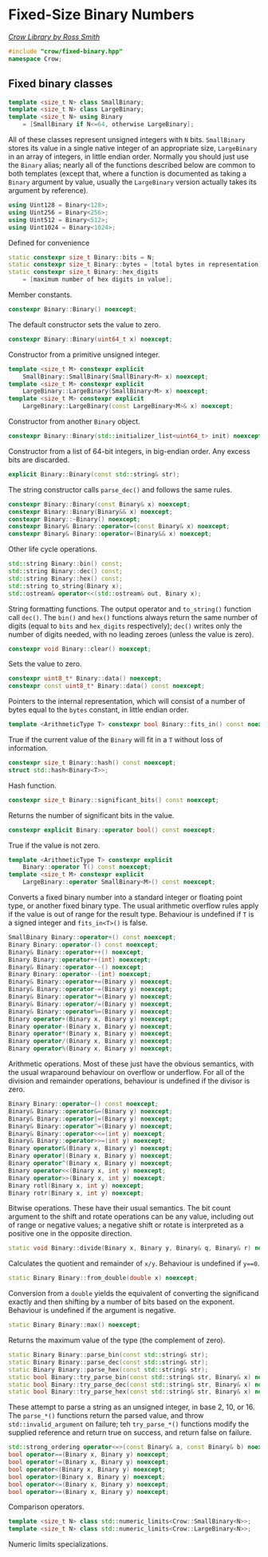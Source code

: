# Fixed-Size Binary Numbers

_[Crow Library by Ross Smith](index.html)_

```c++
#include "crow/fixed-binary.hpp"
namespace Crow;
```

## Fixed binary classes

```c++
template <size_t N> class SmallBinary;
template <size_t N> class LargeBinary;
template <size_t N> using Binary
    = [SmallBinary if N<=64, otherwise LargeBinary];
```

All of these classes represent unsigned integers with `N` bits. `SmallBinary`
stores its value in a single native integer of an appropriate size,
`LargeBinary` in an array of integers, in little endian order. Normally you
should just use the `Binary` alias; nearly all of the functions described
below are common to both templates (except that, where a function is
documented as taking a `Binary` argument by value, usually the `LargeBinary`
version actually takes its argument by reference).

```c++
using Uint128 = Binary<128>;
using Uint256 = Binary<256>;
using Uint512 = Binary<512>;
using Uint1024 = Binary<1024>;
```

Defined for convenience

```c++
static constexpr size_t Binary::bits = N;
static constexpr size_t Binary::bytes = [total bytes in representation];
static constexpr size_t Binary::hex_digits
    = [maximum number of hex digits in value];
```

Member constants.

```c++
constexpr Binary::Binary() noexcept;
```

The default constructor sets the value to zero.

```c++
constexpr Binary::Binary(uint64_t x) noexcept;
```

Constructor from a primitive unsigned integer.

```c++
template <size_t M> constexpr explicit
    SmallBinary::SmallBinary(SmallBinary<M> x) noexcept;
template <size_t M> constexpr explicit
    LargeBinary::LargeBinary(SmallBinary<M> x) noexcept;
template <size_t M> constexpr explicit
    LargeBinary::LargeBinary(const LargeBinary<M>& x) noexcept;
```

Constructor from another `Binary` object.

```c++
constexpr Binary::Binary(std::initializer_list<uint64_t> init) noexcept;
```

Constructor from a list of 64-bit integers, in big-endian order. Any excess
bits are discarded.

```c++
explicit Binary::Binary(const std::string& str);
```

The string constructor calls `parse_dec()` and follows the same rules.

```c++
constexpr Binary::Binary(const Binary& x) noexcept;
constexpr Binary::Binary(Binary&& x) noexcept;
constexpr Binary::~Binary() noexcept;
constexpr Binary& Binary::operator=(const Binary& x) noexcept;
constexpr Binary& Binary::operator=(Binary&& x) noexcept;
```

Other life cycle operations.

```c++
std::string Binary::bin() const;
std::string Binary::dec() const;
std::string Binary::hex() const;
std::string to_string(Binary x);
std::ostream& operator<<(std::ostream& out, Binary x);
```

String formatting functions. The output operator and `to_string()` function
call `dec()`. The `bin()` and `hex()` functions always return the same number
of digits (equal to `bits` and `hex_digits` respectively); `dec()` writes only
the number of digits needed, with no leading zeroes (unless the value is
zero).

```c++
constexpr void Binary::clear() noexcept;
```

Sets the value to zero.

```c++
constexpr uint8_t* Binary::data() noexcept;
constexpr const uint8_t* Binary::data() const noexcept;
```

Pointers to the internal representation, which will consist of a number of
bytes equal to the `bytes` constant, in little endian order.

```c++
template <ArithmeticType T> constexpr bool Binary::fits_in() const noexcept;
```

True if the current value of the `Binary` will fit in a `T` without loss of
information.

```c++
constexpr size_t Binary::hash() const noexcept;
struct std::hash<Binary<T>>;
```

Hash function.

```c++
constexpr size_t Binary::significant_bits() const noexcept;
```

Returns the number of significant bits in the value.

```c++
constexpr explicit Binary::operator bool() const noexcept;
```

True if the value is not zero.

```c++
template <ArithmeticType T> constexpr explicit
    Binary::operator T() const noexcept;
template <size_t M> constexpr explicit
    LargeBinary::operator SmallBinary<M>() const noexcept;
```

Converts a fixed binary number into a standard integer or floating point type,
or another fixed binary type. The usual arithmetic overflow rules apply if
the value is out of range for the result type. Behaviour is undefined if `T`
is a signed integer and `fits_in<T>()` is false.

```c++
SmallBinary Binary::operator+() const noexcept;
Binary Binary::operator-() const noexcept;
Binary& Binary::operator++() noexcept;
Binary Binary::operator++(int) noexcept;
Binary& Binary::operator--() noexcept;
Binary Binary::operator--(int) noexcept;
Binary& Binary::operator+=(Binary y) noexcept;
Binary& Binary::operator-=(Binary y) noexcept;
Binary& Binary::operator*=(Binary y) noexcept;
Binary& Binary::operator/=(Binary y) noexcept;
Binary& Binary::operator%=(Binary y) noexcept;
Binary operator+(Binary x, Binary y) noexcept;
Binary operator-(Binary x, Binary y) noexcept;
Binary operator*(Binary x, Binary y) noexcept;
Binary operator/(Binary x, Binary y) noexcept;
Binary operator%(Binary x, Binary y) noexcept;
```

Arithmetic operations. Most of these just have the obvious semantics, with the
usual wraparound behaviour on overflow or underflow. For all of the division
and remainder operations, behaviour is undefined if the divisor is zero.

```c++
Binary Binary::operator~() const noexcept;
Binary& Binary::operator&=(Binary y) noexcept;
Binary& Binary::operator|=(Binary y) noexcept;
Binary& Binary::operator^=(Binary y) noexcept;
Binary& Binary::operator<<=(int y) noexcept;
Binary& Binary::operator>>=(int y) noexcept;
Binary operator&(Binary x, Binary y) noexcept;
Binary operator|(Binary x, Binary y) noexcept;
Binary operator^(Binary x, Binary y) noexcept;
Binary operator<<(Binary x, int y) noexcept;
Binary operator>>(Binary x, int y) noexcept;
Binary rotl(Binary x, int y) noexcept;
Binary rotr(Binary x, int y) noexcept;
```

Bitwise operations. These have their usual semantics. The bit count argument
to the shift and rotate operations can be any value, including out of range
or negative values; a negative shift or rotate is interpreted as a positive
one in the opposite direction.

```c++
static void Binary::divide(Binary x, Binary y, Binary& q, Binary& r) noexcept;
```

Calculates the quotient and remainder of `x/y`. Behaviour is undefined if
`y==0`.

```c++
static Binary Binary::from_double(double x) noexcept;
```

Conversion from a `double` yields the equivalent of converting the significand
exactly and then shifting by a number of bits based on the exponent. Behaviour
is undefined if the argument is negative.

```c++
static Binary Binary::max() noexcept;
```

Returns the maximum value of the type (the complement of zero).

```c++
static Binary Binary::parse_bin(const std::string& str);
static Binary Binary::parse_dec(const std::string& str);
static Binary Binary::parse_hex(const std::string& str);
static bool Binary::try_parse_bin(const std::string& str, Binary& x) noexcept;
static bool Binary::try_parse_dec(const std::string& str, Binary& x) noexcept;
static bool Binary::try_parse_hex(const std::string& str, Binary& x) noexcept;
```

These attempt to parse a string as an unsigned integer, in base 2, 10, or 16.
The `parse_*()` functions return the parsed value, and throw
`std::invalid_argument` on failure; teh `try_parse_*()` functions modify the
supplied reference and return true on success, and return false on failure.

```c++
std::strong_ordering operator<=>(const Binary& a, const Binary& b) noexcept;
bool operator==(Binary x, Binary y) noexcept;
bool operator!=(Binary x, Binary y) noexcept;
bool operator<(Binary x, Binary y) noexcept;
bool operator>(Binary x, Binary y) noexcept;
bool operator<=(Binary x, Binary y) noexcept;
bool operator>=(Binary x, Binary y) noexcept;
```

Comparison operators.

```c++
template <size_t N> class std::numeric_limits<Crow::SmallBinary<N>>;
template <size_t N> class std::numeric_limits<Crow::LargeBinary<N>>;
```

Numeric limits specializations.
